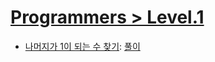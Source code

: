 # [Programmers > Level.1](https://school.programmers.co.kr/learn/challenges?order=acceptance_desc&levels=1&languages=javascript)

- [나머지가 1이 되는 수 찾기](https://school.programmers.co.kr/learn/courses/30/lessons/87389): [풀이](./find-number-1-as-rest/)
